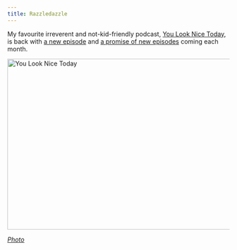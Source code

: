 ```yaml
---
title: Razzledazzle
---
```

<p>My favourite irreverent and not-kid-friendly podcast, <a href="http://youlooknicetoday.com">You Look Nice Today</a>, is back with <a href="http://youlooknicetoday.com/razzledazzle">a new episode</a> and <a href="http://youlooknicetoday.com/news/letter-to-shareholders">a promise of new episodes</a> coming each month.</p>
<p><img src="https://chrisenns.com/wp-content/uploads/2012/03/2826562481_8c8bc2b4ed_o.jpg" alt="You Look Nice Today" title="You Look Nice Today" width="589" height="388" class="aligncenter size-full wp-image-20267" /></p>
<p><em><a href="http://www.flickr.com/photos/merlin/2826562481/">Photo</a></em></p>
